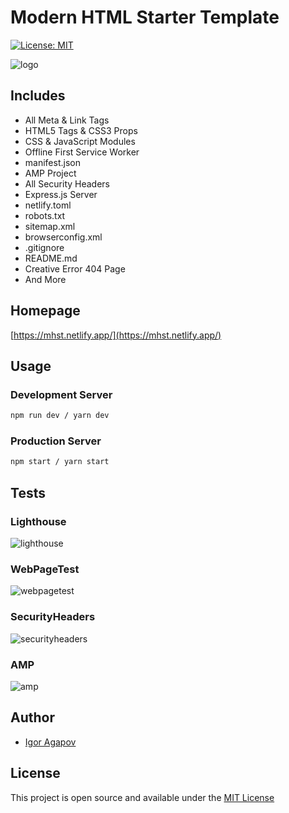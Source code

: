 # Modern HTML Starter Template

[![License: MIT](https://img.shields.io/badge/License-MIT-blue.svg)](https://opensource.org/licenses/MIT)

![logo](./img/logo.png)

## Includes

- All Meta & Link Tags
- HTML5 Tags & CSS3 Props
- CSS & JavaScript Modules
- Offline First Service Worker
- manifest.json
- AMP Project
- All Security Headers
- Express.js Server
- netlify.toml
- robots.txt
- sitemap.xml
- browserconfig.xml
- .gitignore
- README.md
- Creative Error 404 Page
- And More

## Homepage

[https://mhst.netlify.app/](https://mhst.netlify.app/)

## Usage

### Development Server

```bash
npm run dev / yarn dev
```

### Production Server

```bash
npm start / yarn start
```

## Tests

### Lighthouse

![lighthouse](https://mhst.netlify.app/img/lighthouse.png)

### WebPageTest

![webpagetest](https://mhst.netlify.app/img/webpagetest.png)

### SecurityHeaders

![securityheaders](https://mhst.netlify.app/img/securityheaders.png)

### AMP

![amp](https://mhst.netlify.app/img/amp.png)

## Author

- [Igor Agapov](https://github.com/harryheman)

## License

This project is open source and available under the [MIT License](LICENSE)
